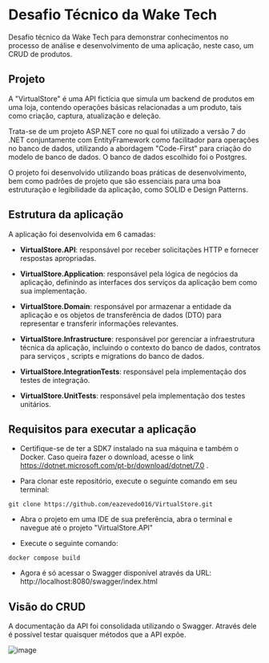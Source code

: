 # Desafio Técnico da Wake Tech
Desafio técnico da Wake Tech para demonstrar conhecimentos no processo de análise e desenvolvimento de uma aplicação, neste caso, um CRUD de produtos.

## Projeto

A "VirtualStore" é uma API fictícia que simula um backend de produtos em uma loja, contendo operações básicas relacionadas a um produto, tais como criação, captura, atualização e deleção.

Trata-se de um projeto ASP.NET core no qual foi utilizado a versão 7 do .NET conjuntamente com EntityFramework como facilitador para operações no banco de dados, utilizando a abordagem "Code-First" para criação do modelo de banco de dados. O banco de dados escolhido foi o Postgres.

O projeto foi desenvolvido utilizando boas práticas de desenvolvimento, bem como padrões de projeto que são essenciais para uma boa estruturação e legibilidade da aplicação, como SOLID e Design Patterns.

## Estrutura da aplicação

A aplicação foi desenvolvida em 6 camadas:

- **VirtualStore.API**: responsável por receber solicitações HTTP e fornecer respostas apropriadas.

- **VirtualStore.Application**: responsável pela lógica de negócios da aplicação, definindo as interfaces dos serviços da aplicação bem como sua implementação.

- **VirtualStore.Domain**: responsável por armazenar a entidade da aplicação e os objetos de transferência de dados (DTO) para representar e transferir informações  relevantes.

- **VirtualStore.Infrastructure**: responsável por gerenciar a infraestrutura técnica da aplicação, incluindo o contexto do banco de dados, contratos para serviços , scripts e migrations do banco de dados.

- **VirtualStore.IntegrationTests**: responsável pela implementação dos testes de integração.

- **VirtualStore.UnitTests**: responsável pela implementação dos testes unitários.


## Requisitos para executar a aplicação

- Certifique-se de ter a SDK7 instalado na sua máquina e também o Docker. Caso queira fazer o download, acesse o link https://dotnet.microsoft.com/pt-br/download/dotnet/7.0 .

- Para clonar este repositório, execute o seguinte comando em seu terminal:

```
git clone https://github.com/eazevedo016/VirtualStore.git
```
- Abra o projeto em uma IDE de sua preferência, abra o terminal e navegue até o projeto "VirtualStore.API"

- Execute o seguinte comando:

```
docker compose build
```

- Agora é só acessar o Swagger disponível através da URL: http://localhost:8080/swagger/index.html

## Visão do CRUD

A documentação da API foi consolidada utilizando o Swagger. Através dele é possível testar quaisquer métodos que a API expõe. 


![image](https://github.com/eazevedo016/VirtualStore/assets/75282286/551eff95-f7c1-49d0-82dc-dec6ef581e2f)



